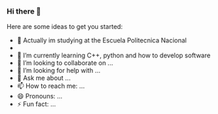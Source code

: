 ### Hi there 👋


Here are some ideas to get you started:

- 📕 Actually im studying at the Escuela Politecnica Nacional
- 
- 🌱 I’m currently learning C++, python and how to develop software
- 👯 I’m looking to collaborate on ...
- 🤔 I’m looking for help with ...
- 💬 Ask me about ...
- 📫 How to reach me: ...
- 😄 Pronouns: ...
- ⚡ Fun fact: ...

